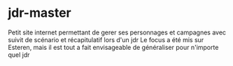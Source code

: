 # jdr-master
Petit site internet permettant de gerer ses personnages et campagnes avec suivit de scénario et récapitulatif lors d'un jdr
Le focus a été mis sur Esteren, mais il est tout a fait envisageable de généraliser pour n'importe quel jdr